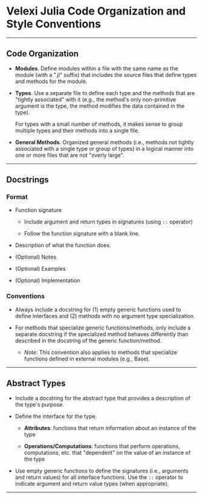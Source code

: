 Velexi Julia Code Organization and Style Conventions
====================================================

--------------------------------------------------------------------------------------------
## Code Organization

* __Modules__. Define modules within a file with the same name as the module (with a ".jl"
  suffix) that includes the source files that define types and methods for the module.

* __Types__. Use a separate file to define each type and the methods that are "tightly
  associated" with it (e.g., the method's only non-primitive argument is the type, the
  method modifies the data contained in the type).

  For types with a small number of methods, it makes sense to group multiple types and
  their methods into a single file.

* __General Methods__. Organized general methods (i.e., methods not tightly associated
  with a single type or group of types) in a logical manner into one or more files that
  are not "overly large".

--------------------------------------------------------------------------------------------
## Docstrings

### Format

* Function signature

  * Include argument and return types in signatures (using `::` operator)

  * Follow the function signature with a blank line.

* Description of what the function does.

* (Optional) Notes

* (Optional) Examples

* (Optional) Implementation

### Conventions

* Always include a docstring for (1) empty generic functions used to define interfaces and
  (2) methods with no argument type specialization.

* For methods that specialize generic functions/methods, only include a separate docstring
  if the specialized method behaves differently than described in the docstring of the
  generic function/method.

  * _Note_: This convention also applies to methods that specialize functions defined in
    external modules (e.g., Base).

--------------------------------------------------------------------------------------------
## Abstract Types

* Include a docstring for the abstract type that provides a description of the type's
  purpose.

* Define the interface for the type.

  * __Attributes__: functions that return information about an instance of the type

  * __Operations/Computations__: functions that perform operations, computations, etc.
    that "dependent" on the value of an instance of the type

* Use empty generic functions to define the signatures (i.e., arguments and return values)
  for all interface functions. Use the `::` operator to indicate argument and
  return value types (when appropriate).

--------------------------------------------------------------------------------------------
